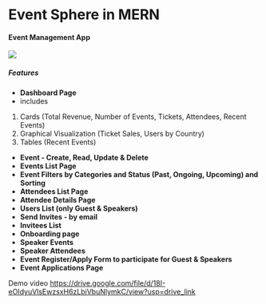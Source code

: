 # Event Sphere in MERN
#### Event Management App 

![](https://res.cloudinary.com/dnyp1e0zo/image/upload/v1738675226/event-sphere/ob57lkpaqcernkdykuii.png)

##### Features


- **Dashboard Page**
 - includes
1. Cards (Total Revenue, Number of Events, Tickets, Attendees, Recent Events)
2. Graphical Visualization (Ticket Sales, Users by Country)
3. Tables (Recent Events)

- **Event - Create, Read, Update & Delete**
- **Events List Page**
- **Event Filters by Categories and Status (Past, Ongoing, Upcoming) and Sorting**
- **Attendees List Page**
- **Attendee Details Page**
- **Users List (only Guest & Speakers)**
- **Send Invites - by email** 
- **Invitees List**
- **Onboarding page**
- **Speaker Events**
- **Speaker Attendees**
- **Event Register/Apply Form to participate for Guest & Speakers**
- **Event Applications Page** 


Demo video
https://drive.google.com/file/d/18I-eOIdyuVlsEwzsxH6zLbiVbuNlymkC/view?usp=drive_link






